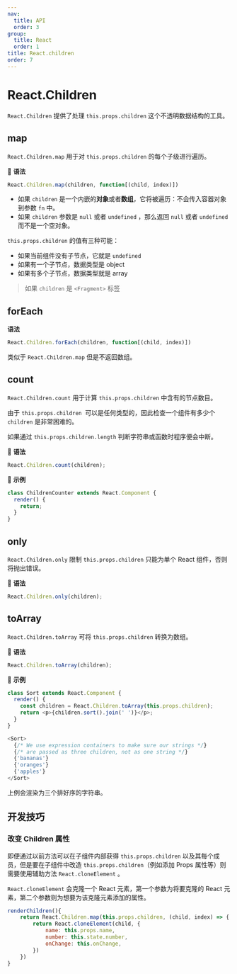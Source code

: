 ```yaml
---
nav:
  title: API
  order: 3
group:
  title: React
  order: 1
title: React.children
order: 7
---
```


# React.Children

`React.Children` 提供了处理 `this.props.children` 这个不透明数据结构的工具。

## map

`React.Children.map` 用于对 `this.props.children` 的每个子级进行遍历。

📖 **语法**

```js
React.Children.map(children, function[(child, index)])
```

- 如果 `children` 是一个内嵌的**对象**或者**数组**，它将被遍历：不会传入容器对象到参数 `fn` 中。
- 如果 `children` 参数是 `null` 或者 `undefined` ，那么返回 `null` 或者 `undefined` 而不是一个空对象。

`this.props.children` 的值有三种可能：

- 如果当前组件没有子节点，它就是 `undefined`
- 如果有一个子节点，数据类型是 object
- 如果有多个子节点，数据类型就是 array

> 如果 `children` 是 `<Fragment>` 标签

## forEach

**语法**

```js
React.Children.forEach(children, function[(child, index)])
```

类似于 `React.Children.map` 但是不返回数组。

## count

`React.Children.count` 用于计算 `this.props.children` 中含有的节点数目。

由于 `this.props.children`  可以是任何类型的，因此检查一个组件有多少个 `children` 是非常困难的。

如果通过 `this.props.children.length` 判断字符串或函数时程序便会中断。

📖 **语法**

```js
React.Children.count(children);
```

🌰 **示例**

```js
class ChildrenCounter extends React.Component {
  render() {
    return;
  }
}
```

## only

`React.Children.only` 限制 `this.props.children` 只能为单个 React 组件，否则将抛出错误。

📖 **语法**

```js
React.Children.only(children);
```

## toArray

`React.Children.toArray` 可将 `this.props.children` 转换为数组。

📖 **语法**

```js
React.Children.toArray(children);
```

🌰 **示例**

```js
class Sort extends React.Component {
  render() {
    const children = React.Children.toArray(this.props.children);
    return <p>{children.sort().join(' ')}</p>;
  }
}
```

```js
<Sort>
  {/* We use expression containers to make sure our strings */}
  {/* are passed as three children, not as one string */}
  {'bananas'}
  {'oranges'}
  {'apples'}
</Sort>
```

上例会渲染为三个排好序的字符串。

## 开发技巧

### 改变 Children 属性

即便通过以前方法可以在子组件内部获得 `this.props.children` 以及其每个成员，但是要在子组件中改造 `this.props.children`（例如添加 Props 属性等）则需要使用辅助方法 `React.cloneElement` 。

`React.cloneElement` 会克隆一个 React 元素，第一个参数为将要克隆的 React 元素，第二个参数则为想要为该克隆元素添加的属性。

```js
renderChildren(){
    return React.Children.map(this.props.children, (child, index) => {
        return React.cloneElement(child, {
            name: this.props.name,
            number: this.state.number,
            onChange: this.onChange,
        })
    })
}
```
